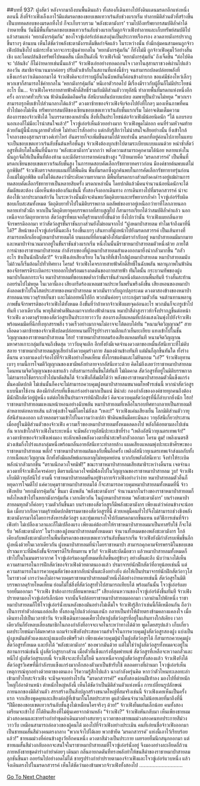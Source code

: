 ##บทที่ 937: ฝูงสัตว์
หลังจากมาถึงบนพื้นดินแล้ว ทั้งสองก็เดินทางไปยังดินแดนมรดกอีกแห่งหนึ่ง
ตอนนี้ สิ่งที่จ้าวเฟิงเล็งเอาไว้มีแต่มรดกของขอบเขตเทวาเร้นลับช่วงแรกเริ่ม
ทำลายมิติส่วนตัวที่สร้างขึ้นเป็นบททดสอบของมรดกทิ้งไป ก็จะเก็บรวบรวม ‘พลังชะตามังกร’ รวมไปถึงทรัพยากรสมบัติล้ำค่าได้ง่ายดายขึ้น
วันนี้มีพื้นที่มรดกขอบเขตเทวาเร้นลับช่วงแรกเริ่มถูกจ้าวเฟิงทำลายและเก็บทรัพย์สมบัติไปแล้วสามแห่ง
‘หยกมังกรคุ้มกัน’ ของโจวซู่เอ๋อร์เปล่งแสงอุ่นเป็นประกายเรืองรอง ลวดลายมังกรปรากฏขึ้นรางๆ ด้านบน เห็นได้ชัดว่าพลังชะตามังกรเต็มขีดกำจัดแล้ว
ในระหว่างนั้น ยังมีกลุ่มคนสามคนถูกจ้าวเฟิงปล้นชิงไป แม้กระทั่งเวลาจะกระตุ้นค่ายกลใน ‘หยกมังกรคุ้มกัน’ ก็ยังไม่มี ถูกจ้าวเฟิงคุมไว้อย่างสิ้นเชิง และโดนปล้นชิงทรัพย์ไปหมดสิ้น
เมื่อเป็นดังนี้ จ้าวเฟิงจึงมี ‘หยกมังกรคุ้มกัน’ ถึงเจ็ดชิ้น
“ต่อไปคิดจะ ‘ปล้นชิง’ ก็ไม่ง่ายดายเช่นนั้นแล้ว!”
จ้าวเฟิงเอ่ยอย่างทอดถอนใจ
เวลาในสุสานราชวงศ์ผ่านไปแล้วสองวัน
สมาชิกจำนวนมากค่อยๆ ปรับตัวเข้ากับในสถานที่แห่งนี้ช้าๆ จนสามารถปลดปล่อยพลังที่แข็งแกร่งกว่าเดิมออกมาได้
จ้าวเฟิงคิดจะกำราบผู้อื่นในฉับพลันก็ค่อนข้างลำบาก ขอแค่มีช่องโหว่เล็กๆ พวกเขาก็สามารถใช้ค่ายกลใน ‘หยกมังกรคุ้มกัน’ หนีเอาตัวรอดไป
มีเรื่องมีราวกับผู้อื่นก็ไม่มีประโยชน์อะไร
บึ้ม…
จ้าวเฟิงโคจรกายสายฟ้าศักดิ์สิทธิ์ร่วมกับมิติส่วนตัววายุอัสนี ทำลายพื้นที่มรดกแห่งหนึ่งอีกครั้ง
อกากาศทั่วบริเวณ ฟ้าดินมืดมิดอึมครึม อัสนีบาตลั่นปลาบแปลบ ลมพายุปั่นป่วนไม่หยุด
“พวกเราสามารถรุกคืบเข้าไปส่วนกลางได้แล้ว!”
ดวงตาซ้ายของจ้าวเฟิงจับจ้องไปยังที่ไกลๆ มองเห็นภาพที่คนทั่วไปมองไม่เห็น
ทรัพยากรสมบัติของเซียนขอบเขตเทวาเร้นลับชั้นแรกเริ่ม ไม่อาจเติมเต็มความต้องการของจ้าวเฟิงได้
ในบรรดาของเหล่านั้น สิ่งที่เป็นประโยชน์ต่อจ้าวเฟิงมีน้อยนิดนัก
“ได้ แถบรอบนอกเองก็ไม่มีอะไรน่าสนใจแล้ว!”
โจวซู่เอ๋อร์เห็นด้วยอย่างมาก
จ้าวเฟิงพูดไม่ออก คนที่ร่วมหัวจมท้ายด้วยกันผู้นี้นั่งบนงูลายตัวยักษ์ ไม่ทำอะไรสักอย่าง แต่กลับรู้สึกว่าไม่น่าสนใจเสียอย่างนั้น
ยิ่งเข้าใกล้ใจกลางของสุสานราชวงศ์เท่าไหร่ อันตรายก็จะเพิ่มขึ้นตามไปด้วยเท่านั้น
มรดกที่อยู่ค่อนไปภายในแทบจะเป็นขอบเขตเทวาเร้นลับชั้นต้นหรือชั้นสูง จ้าวเฟิงต้องบุกเข้าไปตามระเบียบแบบแผนด้วย
หนำซ้ำสัตว์อสูรที่เติบโตในพื้นที่นั้นอาบ ‘พลังชะตามังกร’มากกว่า พลังความสามารถคุกคามได้น้อย
หลายแห่งในนั้นถูกจัดให้เป็นพื้นที่ต้องห้าม และมีอัตราการตายค่อนข้างสูง
“เป้าหมายคือ ‘มรดกสวรรค์’ เป็นพื้นที่มรดกเซียนขอบเขตเทวาเร้นลับชั้นสูง ในการทดสอบคัดเลือกรัชทายาทคราวก่อน มีองค์ชายค้นพบแต่ไม่ถูกพิชิต!”
จ้าวเฟิงตรวจสอบแผนที่ใต้พื้นดิน
พื้นที่มรดกซึ่งถูกค้นพบในการคัดเลือกรัชทายาทรุ่นก่อน ถึงแม้ไม่ถูกพิชิต แต่ไม่ได้แสดงว่ามีระดับความยากมาก
มีพื้นที่มรดกบางส่วนยังคงดำรงอยู่แม้ผ่านการทดสอบคัดเลือกรัชทายาทเป็นหลายสิบครั้ง
มรดกเหล่านั้น โดยปกติแล้วมีคนจำนวนน้อยนิดนักจะได้สัมผัสแตะต้อง
เมื่อเห็นพ้องต้องกันเช่นนี้ ทั้งสองจึงออกเดินทาง
การเดินทางไปที่มรดกสวรรค์ น่าจะต้องใช้เวลาประมาณห้าวัน
ในระหว่างนั้นมักจะค้นพบวัตถุดิบยาและทรัพยากรล้ำค่า โจวซู่เอ๋อร์รับผิดชอบเก็บสะสมทั้งหมด
วัตถุดิบยาทั่วไปในมิติบรรพกาล ผลลัพธ์ของยาอยู่เหนือกว่ายาที่โลกภายนอกหลายเท่าตัวนัก
หากเป็นวัตถุดิบยายุคบรรพกาลที่สาบสูญไป ก็สามารถเรียกได้ว่าสมบัติล้ำค่าแล้ว
นอกเหนือจากวัตถุยาหายาก สัตว์อสูรที่พบเจอก็ดุร้ายมากยิ่งขึ้นด้วย
ยิ่งไปกว่านั้น จ้าวเฟิงเผยกลิ่นอายจักรพรรดิออกมา ทว่าสัตว์อสูรขั้นราชันบางส่วนยังไม่ยอมจากไป
“ฝูงหมาป่าสายลม ทำไมเจ้าถึงมาที่นี่ได้?”
สีหน้าของโจวซู่เอ๋อร์ตื่นตะลึง ร้องขึ้นเบาๆ
เส้นทางที่มุ่งหน้าไปยังมรดกสวรรค์ เป็นเส้นทางที่สามารถหลีกเลี่ยงฝูงหมาป่าสายลมได้
บนแผนที่ที่ตาเฒ่าอิงให้มามีตรากำกับอยู่ หมาป่าสายลมมีมากมาย และหมาป่าจำนวนมากอยู่ในขั้นราชันช่วงแรกเริ่ม หนึ่งในนั้นมีราชาหมาป่าสายลมตัวหนึ่งด้วย
ภายใต้การนำของราชาหมาป่าสายลม กำลังรบของที่ฝูงหมาป่าสายลมสำแดงออกมายิ่งน่ากลัวมากขึ้น
“กลัวอะไร ข้าเป็นนักฝึกสัตว์!”
จ้าวเฟิงเอ่ยเสียงเรียบ
ในวินาทีที่เข้าใกล้ฝูงหมาป่าสายลม หมาป่าสายลมนับไม่ถ้วนก็เริ่มล้อมไปทั่วทิศทาง
โครม!
จ้าวเฟิงโคจรกายสายฟ้าศักดิ์สิทธิ์ในฉับพลัน พลานุภาพในฟ้าดินของจักรพรรดิระเบิดกระจายออกไปพร้อมแรงกดดันของกายสายฟ้า
ทันใดนั้น กระบวนทัพของฝูงหมาป่าก็แตกกระเจิง หมาป่าสายลมที่ขอบเขตต่ำกว่าขั้นราชันส่วนหนึ่งล้มลงบนพื้นทันที ร่างสั่นสะท้าน ถอยร่นไปไม่หยุด
ในเวลานี้เอง เสียงกรีดร้องแหลมชวนประหวั่นพรั่นพรึงดังขึ้น
เสียงหอนของหมาป่าดังลอดเข้าไปในโสตประสาทของหมาป่าสายลม พวกมันราวกับถูกปลุกระดม
ดวงตาสองข้างของหมาป่าสายลมฉายแววดุร้ายเย็นชา และไม่ถอยหนีไปอีก
พวกมันค่อยๆ เกาะกลุ่มรวมตัวกัน จนต้านทานพลานุภาพขั้นจักรพรรดิของจ้าวเฟิงได้ทั้งหมด ถึงขั้นที่ว่าถ้าหากจ้าวเฟิงเผยจุดอ่อนอะไร พวกมันก็จะกรูเข้าไปทันที
เวลาเดียวกัน
พายุสีดำฟาดฟันลงมาจากท้องฟ้าด้านบน หมาป่าสีดำสูงราวห้าจั้งปรากฏขึ้นต่อหน้าจ้าวเฟิง
ดวงตาดุร้ายของสัตว์อสูรเป็นประกายวาววับ สองกรงเล็บแหลมที่เปล่งแสงเงินพุ่งไปยังจ้าวเฟิง พร้อมคมมีดที่ฉีกทึ้งทุกสรรพสิ่ง รวดเร็วอย่างมากจนไม่อาจจะโต้ตอบได้ทัน
“หนามจิตวิญญาณ!”
สายเลือดดวงตาซ้ายของจ้าวเฟิงปลดปล่อยหนามที่ไร้รูปร่างราวผลึกแก้วเย็นยะเยียบ แทงเข้าไปในชั้นวิญญาณของราชาหมาป่าสายลม
โฮก!
ราชาหมาป่าสายลมร้องเสียงแหลมทันที หนามจิตวิญญาณมหาศาลเกาะกลุ่มกันจนถึงขีดสุด วาววับดุจผลึก อีกทั้งยังมีเจตจำนงดวงตาของหมื่นอัสนีเทวะที่ไม่ดับสลาย
ราชาหมาป่าสายลมสูญเสียกำลังควบคุมร่างกาย ล้มลงด้านข้างทันที
แต่มันก็ลุกขึ้นทันใด ทั้งร่างดิ้นรน ดวงตาแดงก่ำจ้องไปที่จ้าวเฟิงอย่างโหดเหี้ยม ทั้งโกรธแค้นและไม่ยินยอม
“เอ๋?”
จ้าวเฟิงอุทานเบาๆ
ยามนี้การโจมตีวิญญาณของเขามีพลังทำลายจากอัสนีเทวะด้วย
คิดไม่ถึงเลยว่าราชาหมาป่าสายลมโดนหนามจิตวิญญาณของเขาแล้ว กลับสามารถยืนขึ้นได้ทันที
ไม่ผิดคาด สัตว์อสูรที่อยู่ในมิติบรรพกาลไม่สามารถใช้ตรรกะทั่วไปมาตัดสินได้
จ้าวเฟิงก็สัมผัสได้ว่า พลังของราชาหมาป่าสายลมตัวนี้แข็งแกร่งมั่นคงผิดปกติ ไม่เช่นนั้นก็คงจะไม่สามารถควบคุมฝูงหมาป่าสายลมขนาดมโหฬารเช่นนี้
หากนำสัตว์อสูรแบบนี้มาใช้งาน ต้องมีกำลังรบที่แข็งแกร่งอย่างมากเป็นแน่
มิน่าล่ะ กองกำลังขององค์ชายทุกคนถึงต้องมีนักฝึกสัตว์อยู่ผู้หนึ่ง
แต่ต่อให้เป็นปรมาจารย์นักฝึกสัตว์ คิดจะควบคุมสัตว์อสูรที่นี่ก็ลำบากยิ่งนัก
โฮก!
ราชาหมาป่าสายลมแหงนหน้าหอนอย่างฉับพลัน
หมาป่าสายลมที่เหลือในรอบทิศทางกลายเป็นสายลมสีดำหลายต่อหลายเส้น แล้วพุ่งเข้าโจมตีโดยไม่ลังเล
“เหอะ!”
จ้าวเฟิงแค่นเสียงเย็น โลกมิติส่วนตัววายุอัสนีสำแดงออก แล้วหลอมรวมเข้าไปในความว่างเปล่า
ฟ้าดินพลันมืดทะมึนลง วายุอัสนีเกี่ยวประสาน
เมื่ออยู่ในมิติส่วนตัวของจ้าวเฟิง ความเร็วของหมาป่าสายลมทั้งหมดลดลงไป พลังก็ด้อยตามลงไปเช่นกัน
หากเข้าใกล้จ้าวเฟิงในระยะหนึ่ง จะมีพลังวายุอัสนีปะทะเข้าที่ร่าง
“เพลิงอัสนีวายุเนตรเทพเจ้า!”
ดวงตาซ้ายของจ้าวเฟิงเพ่งมอง ทะลักเพลิงพลังดวงตาที่น่าสะพรึงกลัวออกมา
โครม ตูม!
เพลิงเนตรสีม่วงเข้มกึ่งโปร่งแสงกลุ่มหนึ่งพร้อมกลิ่นอายอัสนีเทวะทำลายล้าง แผดเสียงแหลมพุ่งปะทะเข้าศีรษะของราชาหมาป่าสายลม
พลั่ก!
ราชาหมาป่าสายลมล้มลงกับพื้นอีกครั้ง เพลิงอัสนีวายุเนตรเทพเจ้าส่งผลกับทั้งกายเนื้อและวิญญาณ อีกทั้งยังมีผลลัพธ์เผาผลาญไม่หยุดหย่อน บวกกับพลังอัสนีเทวะ จึงทำให้ระเบิดพลังน่ากลัวมากขึ้น
“ตราผนึกดวงใจทมิฬ!”
ขณะราชาหมาป่าสายลมเสียสมาธิระหว่างดิ้นรน เจตจำนงดวงตาที่จ้าวเฟิงโคจรค่อยๆ ตีตราผนึกดวงใจทมิฬลงไปในวิญญาณของราชาหมาป่าสายลม
วูบ!
จ้าวเฟิงเก็บมิติวายุอัสนีไป
ยามนี้ ราชาหมาป่าสายลมยืนอยู่ข้างกายจ้าวเฟิงอย่างว่าง่าย หมาป่าสายลมตัวอื่นก็หยุดการโจมตีไป
แค่ควบคุมราชาหมาป่าสายลมได้ ก็จะสามารถควบคุมหมาป่าสายลมทั้งหมดที่นี่
จ้าวเฟิงหยิบ ‘หยกมังกรคุ้มกัน’ ขึ้นมา
ฉับพลัน ‘พลังชะตามังกร’ จำนวนมากในร่างของราชาหมาป่าสายลมก็หลั่งไหลเข้าไปในหยกมังกรคุ้มกัน
เวลาเดียวกัน ในฝูงหมาป่าสายลม ’พลังชะตามังกร’ บนร่างหมาป่าสายลมทุกตัวก็ค่อยๆ รวมตัวกันขึ้นมา
บนร่างของสัตว์อสูรก็มีพลังชะตามังกร เพียงแต่ว่าค่อนข้างจะน้อยนิด
เมื่อบวกกับความดุร้ายผิดปกติธรรมดาของสัตว์อสูรที่นี่
ด้วยเหตุนี้คนทั่วไปจึงไม่สามารถช่วงชิงพลังชะตามังกรมาได้โดยการสังหารสัตว์อสูร
และทุ่มเทแรงใจไปกับมรดกมากขึ้นแทน
แต่วิธีการเช่นที่จ้าวเฟิงทำ ไม่เปลืองเวลาและก็ไม่เปลืองแรง
เพียงแค่ต้องทำให้ราชาหมาป่าสายลมมาเป็นทาสรับใช้ ก็จะได้รับ ‘พลังชะตามังกร’ ในร่างของฝูงหมาป่าสายลมทั้งหมดมา
จำนวนทั้งหมดของพลังชะตามังกร ใกล้เคียงกับพลังชะตามังกรในพื้นที่มรดกของขอบเขตเทวาเร้นลับชั้นแรกเริ่ม
จ้าวเฟิงยังมีกำลังรบเพิ่มขึ้นอีกฝูงหนึ่งด้วยในเวลาเดียวกัน
ฝูงหมาป่าสายลมที่นำโดยราชาหมาป่า สามารถคุกคามจักรพรรดิในขอบเขตปราณเทวะที่มีพลังขั้นจักรพรรดิไร้เทียมทาน
ขวับ!
จ้าวเฟิงสะบัดมือขวา แล้วหมาป่าสายลมทั้งหมดก็เข้าไปในในมนตราอากาศ
โจวซู่เอ๋อร์มองดูทั้งหมดที่เกิดขึ้นอยู่ข้างๆ อย่างตื่นตะลึง
นับว่านางได้เห็นความสามารถในการฝึกสัตว์ของจ้าวเฟิงด้วยตาตนเองแล้ว
ปรมาจารย์นักฝึกสัตว์ที่อายุน้อยเช่นนี้ แต่ความสามารถในการควบคุมสัตว์ของเขากลับน่าตื่นตะลึงอย่างยิ่ง
ต่อให้เป็นปรมาจารย์นักฝึกสัตว์อาวุโสในราชวงศ์ เกรงว่าคงไม่อาจควบคุมราชาหมาป่าสายลมตัวหนึ่งได้อย่างง่ายดายเช่นนี้
สัตว์อสูรในมิติบรรพกาลดุร้ายโหดเหี้ยม ย่อมไม่ใช่สิ่งที่สัตว์อสูรทั่วไปสามารถเทียบได้
พร้อมกันนั้น โจวซู่เอ๋อร์เผยรอยยิ้มออกมา
“จ้าวเฟิง ข้าต้องการเปลี่ยนพาหนะ!”
เสียงอ่อนหวานของโจวซู่เอ๋อร์ดังขึ้นทันที
จ้าวเฟิงปรายตามองโจวซู่เอ๋อร์เล็กน้อย จากนั้นจึงปล่อยราชาหมาป่าสายลมออกมา
เวลาผ่านไปพักหนึ่ง ราชาหมาป่าสายลมก็ให้โจวซู่เอ๋อร์นั่งบนหลังของมันอย่างไม่เต็มใจ
จ้าวเฟิงรู้สึกว่าเช่นนี้ก็ดีเหมือนกัน ถือว่าเป็นการทำตัวอ่อนแอล่อเสือ ทั้งสองดูไปแล้วอ่อนแอนัก กลายเป็นทำให้ฝ่ายตรงข้ามคลางแคลงใจ
เมื่อเดินทางไปเป็นเวลาห้าวัน
จ้าวเฟิงเดินทางคดเคี้ยวไปหาฝูงสัตว์อสูรที่อยู่ในเส้นทางใกล้เคียง เวลาเดียวกันก็ยังหลบเลี่ยงสมาชิกในกองกำลังที่อาจจะเจอในระหว่าทางได้ด้วย
พูดโดยสรุปแล้ว เก็บเกี่ยวผลประโยชน์มาได้มหาศาล แถมจ้าวเฟิงยังประสบความสำเร็จในการควบคุมฝูงสัตว์อสูรสองฝูง
แบ่งเป็นฝูงงูเหมันต์หัวแดงและฝูงแมงป่องพิษริ้วดำ
เพียงแค่ควบคุมผู้นำในฝูงสัตว์อสูรได้ ก็สามารถควบคุมฝูงสัตว์อสูรทั้งหมด และยังได้ ‘พลังชะตามังกร’ ของพวกมันด้วย
แต่ไม่ใช่ว่าฝูงสัตว์อสูรทั้งหมดจะอยู่ในสถานการณ์เช่นนี้
ฝูงสัตว์อสูรบางส่วน เมื่อตัวที่แข็งแกร่งที่สุดพ่ายแพ้ สัตว์อสูรที่เหลือจะหวาดกลัวและหนีไป
ฝูงสัตว์อสูรแบบนี้ จ้าวเฟิงจะละทิ้งไม่ใยดี
นอกเหนือจากฝูงสัตว์อสูรทั้งสองแล้ว จ้าวเฟิงยังได้สัตว์อสูรวิเศษที่มีกำลังรบแข็งแกร่งมากอีกสองตัวมาเป็นข้ารับใช้
ตลอดทางที่ผ่านมา โจวซู่เอ๋อร์เห็นเหตุการณ์ทุกอย่างด้วยตาของตนเอง
ไร้ความรู้สึกไปแล้ว
นางกำลังครุ่นคิด หากว่าตัวไหนทะเลอทะล่าเข้ามายั่วโทสะจ้าวเฟิง จะมีจุดจบอย่างไรกัน
“มรดกสวรรค์!”
คนทั้งสองผ่อนฝีเท้าลง มองไปที่ตำหนักใหญ่โอ่อาด้านหน้า
ตำหนักใหญ่หลังนี้ เห็นได้ชัดว่าเป็นมิติส่วนตัวแห่งหนึ่ง
การเปลี่ยนรูปลักษณ์ภายนอกของมิติส่วนตัว สรรสร้างเป็นสิ่งปลูกสร้างขนาดใหญ่ที่สมจริงเช่นนี้ จ้าวเฟิงเคยเห็นเป็นครั้งแรก
จากเสียงพูดคุยและเสียงต่อสู้ที่เข้ามาในโสตประสาท ดูแล้วมีคนจำนวนไม่น้อยเลยที่มาถึงที่นี่
“ฝีมือของขอบเขตเทวาเร้นลับชั้นสูงไม่เหมือนใครจริงๆ ด้วย!”
จ้าวเฟิงยิ้มแย้มเล็กน้อย
คนทั้งสองเตรียมจะเข้าไป ก็ได้ยินเสียงที่ไม่คุ้นเคยจากด้านหลัง
“จ้าวเฟิง?”
จ้าวเฟิงหันกลับมา เห็นเพียงชายผมม่วงสองคนและชายร่างกำยำชุดดำเดินมาอย่างสบายๆ
แววตาของชายผมม่วงสองคนทอประกายสีม่วงวาววับ เหมือนสามารถล่อลวงของผู้คนได้ มองไปที่จ้าวเฟิงอย่างประเมิน
คนที่เอ่ยนชื่อจ้าวเฟิงออกมาเป็นชายผมสั้นสีม่วงคนตรงกลาง
“พวกเจ้าไปได้เลย พวกข้ายึด ‘มรดกสวรรค์’ แห่งนี้เอาไว้เรียบร้อยแล้ว!”
ชายผมม่วงที่ค่อนข้างสูงวัยอีกคนหนึ่ง ดวงตาสีม่วงเป็นประกาย เผยรอยยิ้มนึกสนุกออกมา
แต่ชายผมสั้นสีม่วงกลับออกจะสนใจในราชาหมาป่าสายลมที่โจวซู่เอ๋อร์นั่งอยู่ จึงมองอย่างละเอียดถี่ถ้วน
ภายหลังชายชุดดำร่างกำยำค่อยๆ เดินมา กลิ่นอายกดดันที่ทรงพลังทำให้ขนสีดำของราชาหมาป่าสายลมลุกชันขึ้นมา ถอยร่นไปอย่างอดไม่ได้
ชายรูปร่างกำยำปรายตามองจ้าวเฟิงและโจวซู่เอ๋อร์แวบหนึ่ง แล้วจึงเดินตรงไปในมรดกสวรรค์
เห็นได้ชัดว่ามองข้ามพวกจ้าวเฟิงทั้งสองไป
.............................


[Go To Next Chapter]( ./175.md)